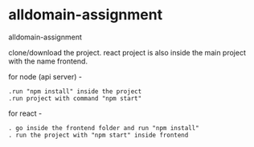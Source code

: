 # alldomain-assignment
alldomain-assignment

clone/download the project.
react project is also inside the main project with the name frontend.

for node (api server) -

    .run "npm install" inside the project
    .run project with command "npm start"

for react - 

    . go inside the frontend folder and run "npm install"
    . run the project with "npm start" inside frontend
